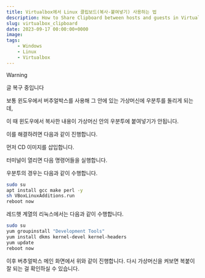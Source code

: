 ```yaml
---
title: Virtualbox에서 Linux 클립보드(복사-붙여넣기) 사용하는 법
description: How to Share Clipboard between hosts and guests in Virtualbox
slug: virtualbox_clipboard
date: 2023-09-17 00:00:00+0000
image: 
tags:
    - Windows
    - Linux
    - Virtualbox
---
```


> [!WARNING]  
> 글 복구 중입니다

보통 윈도우에서 버추얼박스를 사용해 그 안에 있는 가상머신에 우분투를 돌리게 되는데,

이 때 윈도우에서 복사한 내용이 가상머신 안의 우분투에 붙여넣기가 안됩니다.

이를 해결하려면 다음과 같이 진행합니다.


먼저 CD 이미지를 삽입합니다.

터미널이 열리면 다음 명령어들을 실행합니다.

우분투의 경우는 다음과 같이 수행합니다.

```bash
sudo su
apt install gcc make perl -y
sh VBoxLinuxAdditions.run
reboot now
```


레드햇 계열의 리눅스에서는 다음과 같이 수행합니다.

```bash
sudo su
yum groupinstall "Development Tools"
yum install dkms kernel-devel kernel-headers
yum update
reboot now
```

이후 버추얼박스 메인 화면에서 위와 같이 진행합니다.
다시 가상머신을 켜보면 복붙이 잘 되는 걸 확인하실 수 있습니다.
